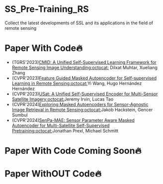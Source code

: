 # SS_Pre-Training_RS
Collect the latest developments of SSL and its applications in the field of remote sensing
# Paper With Code🔥

  + (TGRS'2023)[CMID: A Unified Self-Supervised Learning Framework for Remote Sensing Image Understanding](https://ieeexplore.ieee.org/document/10105625)[:octocat:](https://github.com/NJU-LHRS/official-CMID) Dilxat Muhtar, Xueliang Zhang
  + (CVPR'2023)[Feature Guided Masked Autoencoder for Self-supervised Learning in Remote Sensing](https://arxiv.org/abs/2310.18653)[:octocat:](https://github.com/zhu-xlab/FGMAE)Yi Wang, Hugo Hernández Hernández
  + (CVPR'2023)[USat: A Unified Self-Supervised Encoder for Multi-Sensor Satellite Imagery](https://arxiv.org/abs/2312.02199)[:octocat:](https://github.com/stanfordmlgroup/USat)Jeremy Irvin, Lucas Tao
  + (CVPR'2024)[Exploring Masked Autoencoders for Sensor-Agnostic Image Retrieval in Remote Sensing](https://arxiv.org/abs/2401.07782)[:octocat:](https://github.com/jakhac/CSMAE)Jakob Hackstein, Gencer Sumbul
  + (CVPR'2024)[SenPa-MAE: Sensor Parameter Aware Masked Autoencoder for Multi-Satellite Self-Supervised Pretraining](https://arxiv.org/abs/2408.11000)[:octocat:](https://github.com/JonathanPrexl/SenPa-MAE)Jonathan Prexl, Michael Schmitt


# Paper With Code Coming Soon🔥
# Paper WithOUT Code🔥
